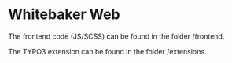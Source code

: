 # Whitebaker Web

The frontend code (JS/SCSS) can be found in the folder /frontend.

The TYPO3 extension can be found in the folder /extensions.
